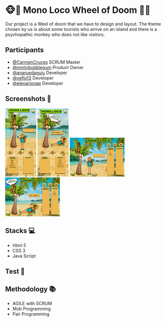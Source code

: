 # 🐵🌴 Mono Loco Wheel of Doom 🌴🐵

Our project is a Weel of doom that we have to design and layout. The theme chosen by us is about some tourists who arrive on an island and there is a psychopathic monkey who does not like visitors.


## Participants

- [@CarmenCruces](https://github.com/CarmenCruces) SCRUM Master
- [@mintybubblegum](https://github.com/mintybubblegum) Product Owner
- [@anaruedaguiu](https://github.com/anaruedaguiu) Developer
- [@veflo13](https://github.com/veflo13) Developer
- [@elenarjonap](https://github.com/elenarjonap) Developer

## Screenshots 📸

<img src="/img/desktop/figma-mobile-game.PNG" width="100">
<img src="/img/desktop/figma-mobile-gameover.PNG" width="100">

<img src="/img/desktop/figma-desktop-game.PNG" width="35%">
<img src="/img/desktop/figma-desktop-gameover.PNG" width="35%">

## Stacks 💻

- Html 5
- CSS 3
- Java Script

## Test 🧪

## Methodology 📚

- AGILE with SCRUM
- Mob Programming
- Pair Programming

